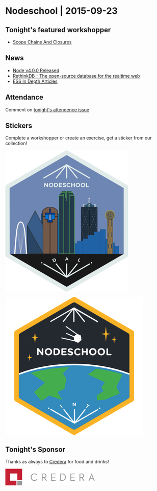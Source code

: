 # Nodeschool | 2015-09-23

## Tonight's featured workshopper

- [Scope Chains And Closures](https://github.com/jesstelford/scope-chains-closures)

## News

- [Node v4.0.0 Released](https://nodejs.org/en/blog/release/v4.0.0/)
- [RethinkDB - The open-source database for the realtime web](https://www.rethinkdb.com/)
- [ES6 In Depth Articles](https://hacks.mozilla.org/category/es6-in-depth/)

## Attendance

Comment on [tonight's attendence issue](https://github.com/nodeschool/dallas/issues/62)

## Stickers

Complete a workshopper or create an exercise, get a sticker from our collection!

![Nodeschool Dallas](images/nodeschool-dallas-skyline.png)

![International Day](images/international-day.png)

## Tonight's Sponsor

Thanks as always to [Credera](http://www.credera.com) for food and drinks!

![Credera Logo](images/credera-logo-new.png)
